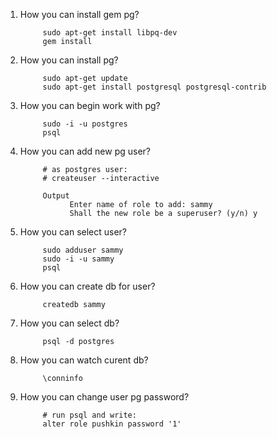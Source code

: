 1. How you can install gem pg?
      
            sudo apt-get install libpq-dev
            gem install
2. How you can install pg?
            
            sudo apt-get update
            sudo apt-get install postgresql postgresql-contrib
3. How you can begin work with pg?
      
            sudo -i -u postgres
            psql
4. How you can add new pg user?
            
            # as postgres user:
            # createuser --interactive
            
            Output
                  Enter name of role to add: sammy
                  Shall the new role be a superuser? (y/n) y
5. How you can select user?
      
            sudo adduser sammy
            sudo -i -u sammy
            psql
6. How you can create db for user?
            
            createdb sammy
7. How you can select db?
            
            psql -d postgres
8. How you can watch curent db?
      
            \conninfo


2. How you can change user pg password?
      
            # run psql and write:
            alter role pushkin password '1'
            
        
